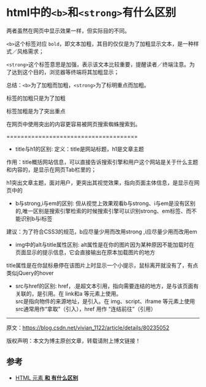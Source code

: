 # html中的`<b>`和`<strong>`有什么区别

两者虽然在网页中显示效果一样，但实际目的不同。

`<b>`这个标签对应 `bold`，即文本加粗，其目的仅仅是为了加粗显示文本，是一种样式／风格需求；


`<strong>`这个标签意思是加强，表示该文本比较重要，提醒读者／终端注意。为了达到这个目的，浏览器等终端将其加粗显示；

总结：`<b>`为了加粗而加粗，`<strong>`为了标明重点而加粗。

<b></b>标签的加粗只是为了加粗

<strong></strong>标签加粗是为了突出重点

在网页中使用<strong></strong>突出的内容更容易被网页搜索蜘蛛搜索到。

=====================================

- title与h1的区别: 
定义：title是网站标题，h1是文章主题

作用：title概括网站信息，可以直接告诉搜索引擎和用户这个网站是关于什么主题和内容的，是显示在网页Tab栏里的；

h1突出文章主题，面对用户，更突出其视觉效果，指向页面主体信息，是显示在网页中的

- b与strong,i与em的区别: 
但从视觉上效果观看b与strong、i与em是没有区别的,唯一区别是搜索引擎检索的时候搜索引擎可以识别strong、em标签、而不能识别b与i标签

建议：为了符合CSS3的规范，b应尽量少用而改用strong ,i应尽量少用而改用em

- img中的alt与title属性区别: 
alt属性是在你的图片因为某种原因不能加载时在页面显示的提示信息，它会直接输出在原本加载图片的地方

title属性是在你鼠标悬停在该图片上时显示一个小提示，鼠标离开就没有了，有点类似jQuery的hover

- src与href的区别: 
href，.是超文本引用，指向需要连结的地方，是与该页面有关联的，是引用。在 link和a 等元素上使用。   
src是指向物件的来源地址，是引入。在 img、script、iframe 等元素上使用   
src通常用作“拿取”（引入），href 用作 “连结前往”（引用）   
--------------------- 

原文：https://blog.csdn.net/vivian_1122/article/details/80235052 

版权声明：本文为博主原创文章，转载请附上博文链接！


## 参考
- [HTML 元素 <b> 和 <strong> 有什么区别](https://www.zhihu.com/question/20961933)
